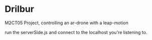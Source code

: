 Drilbur
=======

M2CT05 Project, controlling an ar-drone with a leap-motion

run the serverSide.js and connect to the localhost you're listening to.

